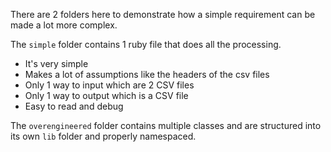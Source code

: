 There are 2 folders here to demonstrate how a simple requirement can be made a lot more complex.

The `simple` folder contains 1 ruby file that does all the processing.
  * It's very simple
  * Makes a lot of assumptions like the headers of the csv files
  * Only 1 way to input which are 2 CSV files
  * Only 1 way to output which is a CSV file
  * Easy to read and debug

The `overengineered` folder contains multiple classes and are structured into its own `lib` folder and
properly namespaced.
